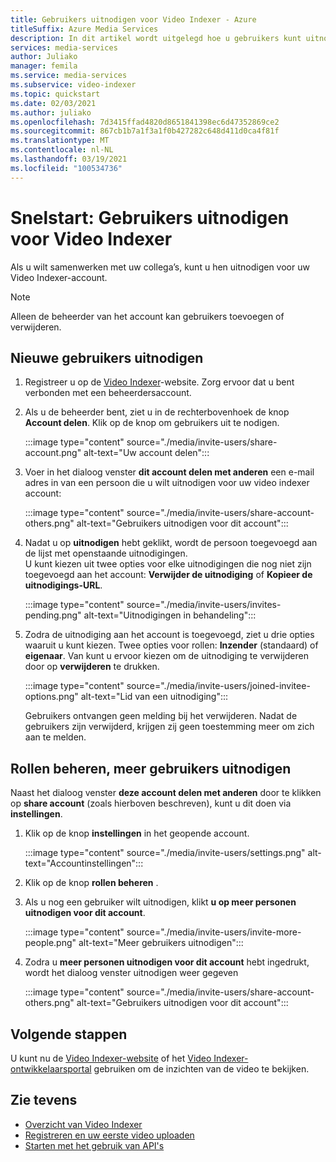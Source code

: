 ```yaml
---
title: Gebruikers uitnodigen voor Video Indexer - Azure
titleSuffix: Azure Media Services
description: In dit artikel wordt uitgelegd hoe u gebruikers kunt uitnodigen voor Video Indexer.
services: media-services
author: Juliako
manager: femila
ms.service: media-services
ms.subservice: video-indexer
ms.topic: quickstart
ms.date: 02/03/2021
ms.author: juliako
ms.openlocfilehash: 7d3415ffad4820d8651841398ec6d47352869ce2
ms.sourcegitcommit: 867cb1b7a1f3a1f0b427282c648d411d0ca4f81f
ms.translationtype: MT
ms.contentlocale: nl-NL
ms.lasthandoff: 03/19/2021
ms.locfileid: "100534736"
---
```

# <a name="quickstart-invite-users-to-video-indexer"></a>Snelstart: Gebruikers uitnodigen voor Video Indexer

Als u wilt samenwerken met uw collega’s, kunt u hen uitnodigen voor uw Video Indexer-account. 

> [!NOTE]
> Alleen de beheerder van het account kan gebruikers toevoegen of verwijderen.

## <a name="invite-new-users"></a>Nieuwe gebruikers uitnodigen

1. Registreer u op de [Video Indexer](https://www.videoindexer.ai/)-website. Zorg ervoor dat u bent verbonden met een beheerdersaccount.
1. Als u de beheerder bent, ziet u in de rechterbovenhoek de knop **Account delen**. Klik op de knop om gebruikers uit te nodigen. 

    :::image type="content" source="./media/invite-users/share-account.png" alt-text="Uw account delen":::
1. Voer in het dialoog venster **dit account delen met anderen** een e-mail adres in van een persoon die u wilt uitnodigen voor uw video indexer account:

    :::image type="content" source="./media/invite-users/share-account-others.png" alt-text="Gebruikers uitnodigen voor dit account":::  
1. Nadat u op **uitnodigen** hebt geklikt, wordt de persoon toegevoegd aan de lijst met openstaande uitnodigingen. <br/>U kunt kiezen uit twee opties voor elke uitnodigingen die nog niet zijn toegevoegd aan het account: **Verwijder de uitnodiging** of **Kopieer de uitnodigings-URL**.

    :::image type="content" source="./media/invite-users/invites-pending.png" alt-text="Uitnodigingen in behandeling":::  
1. Zodra de uitnodiging aan het account is toegevoegd, ziet u drie opties waaruit u kunt kiezen. Twee opties voor rollen: **Inzender** (standaard) of **eigenaar**. Van kunt u ervoor kiezen om de uitnodiging te verwijderen door op **verwijderen** te drukken.

    :::image type="content" source="./media/invite-users/joined-invitee-options.png" alt-text="Lid van een uitnodiging":::  

    Gebruikers ontvangen geen melding bij het verwijderen. Nadat de gebruikers zijn verwijderd, krijgen zij geen toestemming meer om zich aan te melden.

## <a name="manage-roles-invite-more-users"></a>Rollen beheren, meer gebruikers uitnodigen

Naast het dialoog venster **deze account delen met anderen** door te klikken op **share account** (zoals hierboven beschreven), kunt u dit doen via **instellingen**.

1. Klik op de knop **instellingen** in het geopende account. 

    :::image type="content" source="./media/invite-users/settings.png" alt-text="Accountinstellingen":::  
1. Klik op de knop **rollen beheren** .
1. Als u nog een gebruiker wilt uitnodigen, klikt **u op meer personen uitnodigen voor dit account**.

    :::image type="content" source="./media/invite-users/invite-more-people.png" alt-text="Meer gebruikers uitnodigen":::  
1. Zodra u **meer personen uitnodigen voor dit account** hebt ingedrukt, wordt het dialoog venster uitnodigen weer gegeven
 
    :::image type="content" source="./media/invite-users/share-account-others.png" alt-text="Gebruikers uitnodigen voor dit account":::  

## <a name="next-steps"></a>Volgende stappen

U kunt nu de [Video Indexer-website](video-indexer-view-edit.md) of het [Video Indexer-ontwikkelaarsportal](video-indexer-use-apis.md) gebruiken om de inzichten van de video te bekijken.

## <a name="see-also"></a>Zie tevens

- [Overzicht van Video Indexer](video-indexer-overview.md)
- [Registreren en uw eerste video uploaden](video-indexer-get-started.md)
- [Starten met het gebruik van API's](video-indexer-use-apis.md)
